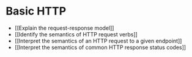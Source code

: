# Basic HTTP

- [[Explain the request-response model]]
- [[Identify the semantics of HTTP request verbs]]
- [[Interpret the semantics of an HTTP request to a given endpoint]]
- [[Interpret the semantics of common HTTP response status codes]]